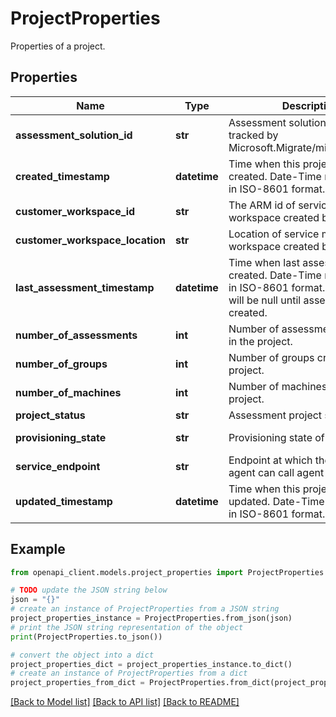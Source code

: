 # ProjectProperties

Properties of a project.

## Properties

Name | Type | Description | Notes
------------ | ------------- | ------------- | -------------
**assessment_solution_id** | **str** | Assessment solution ARM id tracked by Microsoft.Migrate/migrateProjects. | [optional] 
**created_timestamp** | **datetime** | Time when this project was created. Date-Time represented in ISO-8601 format. | [optional] [readonly] 
**customer_workspace_id** | **str** | The ARM id of service map workspace created by customer. | [optional] 
**customer_workspace_location** | **str** | Location of service map workspace created by customer. | [optional] 
**last_assessment_timestamp** | **datetime** | Time when last assessment was created. Date-Time represented in ISO-8601 format. This value will be null until assessment is created. | [optional] [readonly] 
**number_of_assessments** | **int** | Number of assessments created in the project. | [optional] [readonly] 
**number_of_groups** | **int** | Number of groups created in the project. | [optional] [readonly] 
**number_of_machines** | **int** | Number of machines in the project. | [optional] [readonly] 
**project_status** | **str** | Assessment project status. | [optional] 
**provisioning_state** | **str** | Provisioning state of the project. | [optional] [readonly] 
**service_endpoint** | **str** | Endpoint at which the collector agent can call agent REST API. | [optional] [readonly] 
**updated_timestamp** | **datetime** | Time when this project was last updated. Date-Time represented in ISO-8601 format. | [optional] [readonly] 

## Example

```python
from openapi_client.models.project_properties import ProjectProperties

# TODO update the JSON string below
json = "{}"
# create an instance of ProjectProperties from a JSON string
project_properties_instance = ProjectProperties.from_json(json)
# print the JSON string representation of the object
print(ProjectProperties.to_json())

# convert the object into a dict
project_properties_dict = project_properties_instance.to_dict()
# create an instance of ProjectProperties from a dict
project_properties_from_dict = ProjectProperties.from_dict(project_properties_dict)
```
[[Back to Model list]](../README.md#documentation-for-models) [[Back to API list]](../README.md#documentation-for-api-endpoints) [[Back to README]](../README.md)



